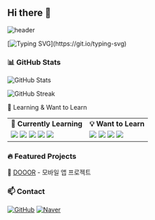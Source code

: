 ## Hi there 👋

![header](https://capsule-render.vercel.app/api?type=waving&color=FFBDF9&height=80&section=header)

[![Typing SVG](https://readme-typing-svg.demolab.com?font=Alkatra&weight=500&size=45&duration=4000&pause=3&color=FFBDF9&center=true&vCenter=true&multiline=true&repeat=true&width=1000&height=100&lines=Welcome+to+Minyong's+GitHub!)](https://git.io/typing-svg)


### 📊 GitHub Stats
![GitHub Stats](https://github-readme-stats.vercel.app/api?username=myllli&show_icons=true&theme=dracula)

![GitHub Streak](https://github-readme-streak-stats.herokuapp.com/?user=myllli&theme=dracula)

🌱 Learning & Want to Learn
<table> <tr> <td align="center"><b>🌱 Currently Learning</b></td> <td align="center"><b>💡 Want to Learn</b></td> </tr> <tr> <td valign="top"> <img src="https://img.shields.io/badge/Flutter-02569B?style=flat&logo=flutter&logoColor=white"/> <img src="https://img.shields.io/badge/GitHub-181717?style=flat&logo=github&logoColor=white"/> <img src="https://img.shields.io/badge/Java-007396?style=flat&logo=java&logoColor=white"/> <img src="https://img.shields.io/badge/C++-00599C?style=flat&logo=c%2B%2B&logoColor=white"/> <img src="https://img.shields.io/badge/Linux-FCC624?style=flat&logo=linux&logoColor=black"/> </td> <td valign="top"> <img src="https://img.shields.io/badge/SQL-4479A1?style=flat&logo=mysql&logoColor=white"/> <img src="https://img.shields.io/badge/Android Studio-3DDC84?style=flat&logo=androidstudio&logoColor=white"/> <img src="https://img.shields.io/badge/Firebase-FFCA28?style=flat&logo=firebase&logoColor=black"/> <img src="https://img.shields.io/badge/Git-F05032?style=flat&logo=git&logoColor=white"/> </td> </tr> </table>




### 🔥 Featured Projects
 📱 [DOOOR](https://github.com/GDG-Dooor) - 모바일 앱 프로젝트


### 📫 Contact
[![GitHub](https://img.shields.io/badge/GitHub-181717?style=flat&logo=github&logoColor=white)](https://github.com/myllli)
[![Naver](https://img.shields.io/badge/Naver-03C75A?style=flat&logo=naver&logoColor=white)](mailto:my200237@naver.com)
